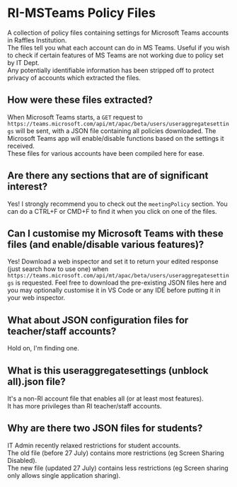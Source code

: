 # RI-MSTeams Policy Files
A collection of policy files containing settings for Microsoft Teams accounts in Raffles Institution.\
The files tell you what each account can do in MS Teams. Useful if you wish to check if certain features of MS Teams are not working due to policy set by IT Dept.\
Any potentially identifiable information has been stripped off to protect privacy of accounts which extracted the files.
## How were these files extracted?
When Microsoft Teams starts, a ```GET``` request to ```https://teams.microsoft.com/api/mt/apac/beta/users/useraggregatesettings``` will be sent, with a JSON file containing all policies downloaded. The Microsoft Teams app will enable/disable functions based on the settings it received. \
These files for various accounts have been compiled here for ease.
## Are there any sections that are of significant interest?
Yes! I strongly recommend you to check out the ```meetingPolicy``` section. You can do a CTRL+F or CMD+F to find it when you click on one of the files.
## Can I customise my Microsoft Teams with these files (and enable/disable various features)?
Yes! Download a web inspector and set it to return your edited response (just search how to use one) when ```https://teams.microsoft.com/api/mt/apac/beta/users/useraggregatesettings``` is requested. Feel free to download the pre-existing JSON files here and you may optionally customise it in VS Code or any IDE before putting it in your web inspector.
## What about JSON configuration files for teacher/staff accounts?
Hold on, I'm finding one.
## What is this useraggregatesettings (unblock all).json file?
It's a non-RI account file that enables all (or at least most features).\
It has more privileges than RI teacher/staff accounts.
## Why are there two JSON files for students?
IT Admin recently relaxed restrictions for student accounts.\
The old file (before 27 July) contains more restrictions (eg Screen Sharing Disabled).\
The new file (updated 27 July) contains less restrictions (eg Screen sharing only allows single application sharing).
